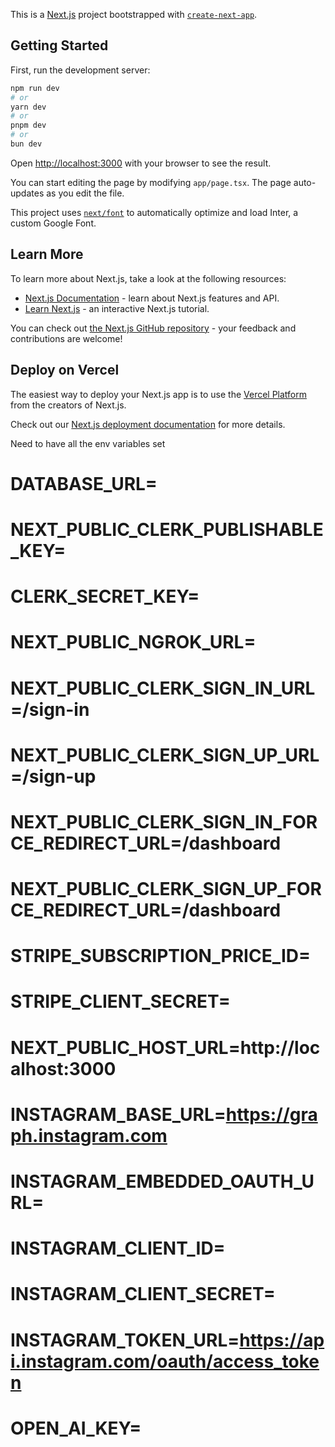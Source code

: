 This is a [Next.js](https://nextjs.org/) project bootstrapped with [`create-next-app`](https://github.com/vercel/next.js/tree/canary/packages/create-next-app).

## Getting Started

First, run the development server:

```bash
npm run dev
# or
yarn dev
# or
pnpm dev
# or
bun dev
```

Open [http://localhost:3000](http://localhost:3000) with your browser to see the result.

You can start editing the page by modifying `app/page.tsx`. The page auto-updates as you edit the file.

This project uses [`next/font`](https://nextjs.org/docs/basic-features/font-optimization) to automatically optimize and load Inter, a custom Google Font.

## Learn More

To learn more about Next.js, take a look at the following resources:

- [Next.js Documentation](https://nextjs.org/docs) - learn about Next.js features and API.
- [Learn Next.js](https://nextjs.org/learn) - an interactive Next.js tutorial.

You can check out [the Next.js GitHub repository](https://github.com/vercel/next.js/) - your feedback and contributions are welcome!

## Deploy on Vercel

The easiest way to deploy your Next.js app is to use the [Vercel Platform](https://vercel.com/new?utm_medium=default-template&filter=next.js&utm_source=create-next-app&utm_campaign=create-next-app-readme) from the creators of Next.js.

Check out our [Next.js deployment documentation](https://nextjs.org/docs/deployment) for more details.


Need to have all the env variables set

# DATABASE_URL=
# NEXT_PUBLIC_CLERK_PUBLISHABLE_KEY=
# CLERK_SECRET_KEY=

# NEXT_PUBLIC_NGROK_URL=

# NEXT_PUBLIC_CLERK_SIGN_IN_URL=/sign-in
# NEXT_PUBLIC_CLERK_SIGN_UP_URL=/sign-up

# NEXT_PUBLIC_CLERK_SIGN_IN_FORCE_REDIRECT_URL=/dashboard
# NEXT_PUBLIC_CLERK_SIGN_UP_FORCE_REDIRECT_URL=/dashboard

# STRIPE_SUBSCRIPTION_PRICE_ID=
# STRIPE_CLIENT_SECRET=
# NEXT_PUBLIC_HOST_URL=http://localhost:3000
# INSTAGRAM_BASE_URL=https://graph.instagram.com
# INSTAGRAM_EMBEDDED_OAUTH_URL=
# INSTAGRAM_CLIENT_ID=
# INSTAGRAM_CLIENT_SECRET=
# INSTAGRAM_TOKEN_URL=https://api.instagram.com/oauth/access_token
# OPEN_AI_KEY=
